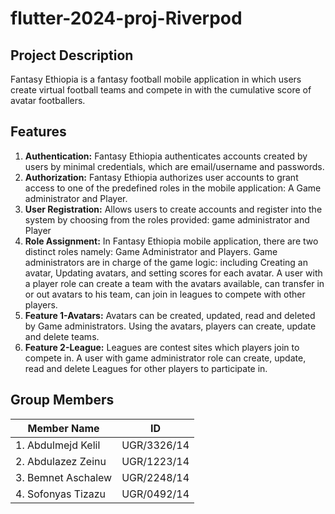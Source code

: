 # flutter-2024-proj-Riverpod
## Project Description
Fantasy Ethiopia is a fantasy football mobile application in which users create virtual football teams and compete in with the cumulative score of avatar footballers. 

## Features

1. **Authentication:** Fantasy Ethiopia authenticates accounts created by users by minimal credentials, which are email/username and passwords.
2. **Authorization:** Fantasy Ethiopia authorizes user accounts to grant access to one of the predefined roles in the mobile application: A Game administrator and Player.
3. **User Registration:** Allows users to create accounts and register into the system by choosing from the roles provided: game administrator and Player
4. **Role Assignment:** In Fantasy Ethiopia mobile application, there are two distinct roles namely: Game Administrator and Players. 
Game administrators are in charge of the game logic: including Creating an avatar, Updating avatars, and setting scores for each avatar.
A user with a player role can create a team with the avatars available, can transfer in or out avatars to his team, can join in leagues to compete with other players.
5. **Feature 1-Avatars:** Avatars can be created, updated, read and deleted by Game administrators. Using the avatars, players can create, update and delete teams.
6. **Feature 2-League:** Leagues are contest sites which players join to compete in. A user with game administrator role can create, update, read and delete Leagues for other players to participate in.
   
## Group Members
| Member Name    | ID |
|--------------|:-----:|
| 1. Abdulmejd Kelil | UGR/3326/14 |     
| 2. Abdulazez Zeinu | UGR/1223/14|         
| 3. Bemnet Aschalew | UGR/2248/14 |     
| 4. Sofonyas Tizazu | UGR/0492/14|  

